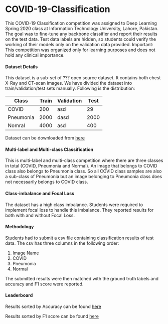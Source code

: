 # COVID-19-Classification
This COVID-19 Classification competition was assigned to Deep Learning Spring 2020 class at Information Technology University, Lahore, Pakistan. The goal was to fine-tune any backbone classifier and report their results on the test data. Test data labels are hidden, so students could verify the working of their models only on the validation data provided. 
Important: This competition was organized only for learning purposes and does not hold any clinical importance.

#### Dataset Details
This dataset is a sub-set of ??? open source dataset. It contains both chest X-Ray and CT-scan images. We have divided the dataset into train/validation/test sets manually. Following is the distribution:


| Class | Train | Validation | Test |
| ----- | ---- | ---- | ---- |
| COVID  | 200  | asd  | 29 |
| Pneumonia  | 2000  | dasd  | 2000 |
| Nomral | 4000 | asd | 400 |

Dataset can be downloaded from [here](https://drive.google.com/file/d/1eytbwaLQBv12psV8I-aMkIli9N3bf8nO/view?usp=sharing)

#### Multi-label and Multi-class Classification
This is multi-label and multi-class competition where there are three classes in total (COVID, Pneumonia and Normal). An image that belongs to COVID class also belongs to Pneumonia class. So all COVID class samples are also a sub-class of Pneumonia but an image belonging to Pneumonia class does not necessarily belongs to COVID class.

#### Class-imbalance and Focal Loss
The dataset has a high class imbalance. Students were required to implement focal loss to handle this imbalance. They reported results for both with and without Focal Loss.

#### Methodology
Students had to submit a csv file containing classification results of test data. The csv has three columns in the following order:

1. Image Name
2. COVID
3. Pneumonia
4. Normal

The submitted results were then matched with the ground truth labels and accuracy and F1 score were reported.

#### Leaderboard
Results sorted by Accuracy can be found [here](https://docs.google.com/spreadsheets/d/1nPjAoDB_ZNP_JOyT1kPfSLUyLlvRynK3CpNB6a1yM9A/edit?usp=sharing)

Results sorted by F1 score can be found [here](https://docs.google.com/spreadsheets/d/1Fs2lWGIDOzYrW58Zb_HSrPPznHqJbSN0svqIuMjCDXM/edit?usp=sharing)
